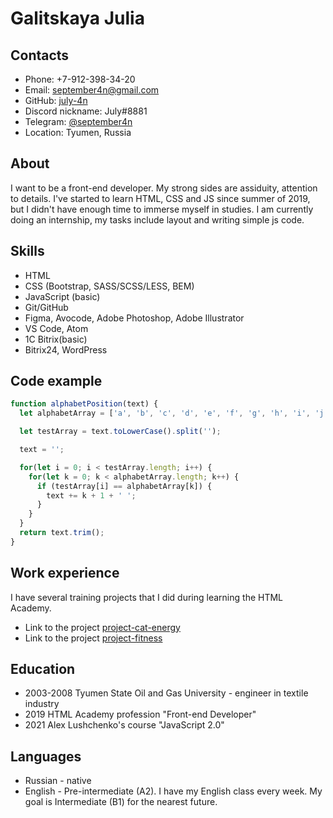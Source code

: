 # Galitskaya Julia


## Contacts
* Phone: +7-912-398-34-20
* Email: [september4n@gmail.com](mailto:september4n@gmail.com)
* GitHub: [july-4n](https://github.com/july-4n)
* Discord nickname: July#8881
* Telegram: [@september4n](http://t-do.ru/september4n)
* Location: Tyumen, Russia

## About
I want to be a front-end developer. My strong sides are assiduity, attention to details. I've started to learn HTML, CSS and JS since summer of 2019, but I didn't have enough time to immerse myself in studies. I am currently doing an internship, my tasks include layout and writing simple js code.


## Skills
* HTML
* CSS (Bootstrap, SASS/SCSS/LESS, BEM)
* JavaScript (basic)
* Git/GitHub
* Figma, Avocode, Adobe Photoshop, Adobe Illustrator
* VS Code, Atom
* 1C Bitrix(basic)
* Bitrix24, WordPress

## Code example
```javascript
function alphabetPosition(text) {
  let alphabetArray = ['a', 'b', 'c', 'd', 'e', 'f', 'g', 'h', 'i', 'j', 'k', 'l', 'm', 'n', 'o', 'p', 'q', 'r', 's', 't', 'u', 'v', 'w', 'x', 'y', 'z'];

  let testArray = text.toLowerCase().split('');

  text = '';

  for(let i = 0; i < testArray.length; i++) {
    for(let k = 0; k < alphabetArray.length; k++) {
      if (testArray[i] == alphabetArray[k]) {
        text += k + 1 + ' ';
      }
    }
  }
  return text.trim();
}
```
## Work experience
I have several training projects that I did during learning the HTML Academy.
* Link to the project [project-cat-energy](https://july-4n.github.io/cat-energy/)
* Link to the project [project-fitness](https://july-4n.github.io/fitness/)

## Education
* 2003-2008 Tyumen State Oil and Gas University - engineer in&nbsp;textile industry
* 2019 HTML Academy profession "Front-end Developer"
* 2021 Alex Lushchenko's course "JavaScript 2.0"


## Languages
* Russian - native
* English - Pre-intermediate (A2). I have my English class every week. My goal is Intermediate (B1) for the nearest future.
